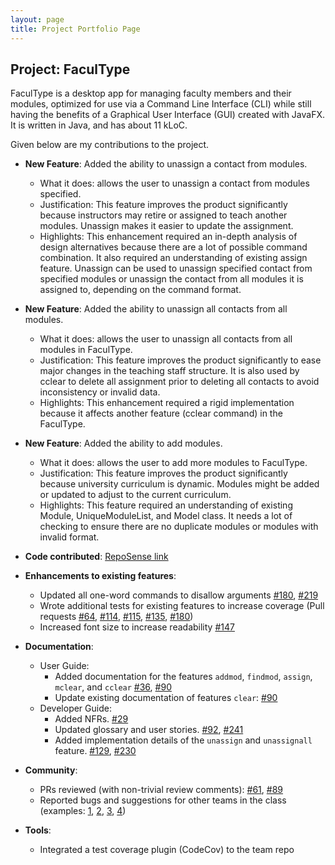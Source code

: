 ```yaml
---
layout: page
title: Project Portfolio Page
---
```


## Project: FaculType

FaculType is a desktop app for managing faculty members and their modules, optimized for use via a Command Line Interface (CLI) while still having the benefits of a
Graphical User Interface (GUI) created with JavaFX. It is written in Java, and has about 11 kLoC.

Given below are my contributions to the project.

* **New Feature**: Added the ability to unassign a contact from modules.
  * What it does: allows the user to unassign a contact from modules specified.
  * Justification: This feature improves the product significantly because instructors may retire or assigned to teach another modules. Unassign makes it easier to
  update the assignment.
  * Highlights: This enhancement required an in-depth analysis of design alternatives because there are a lot of possible command combination. It also required an
  understanding of existing assign feature. Unassign can be used to unassign specified contact from specified modules or unassign the contact from all modules it is
  assigned to, depending on the command format.
  
* **New Feature**: Added the ability to unassign all contacts from all modules.
  * What it does: allows the user to unassign all contacts from all modules in FaculType.
  * Justification: This feature improves the product significantly to ease major changes in the teaching staff structure. It is also used by cclear to delete all
  assignment prior to deleting all contacts to avoid inconsistency or invalid data.
  * Highlights: This enhancement required a rigid implementation because it affects another feature (cclear command) in the FaculType.
  
* **New Feature**: Added the ability to add modules.
  * What it does: allows the user to add more modules to FaculType.
  * Justification: This feature improves the product significantly because university curriculum is dynamic. Modules might be added or updated to adjust to the
  current curriculum. 
  * Highlights: This feature required an understanding of existing Module, UniqueModuleList, and Model class. It needs a lot of checking to ensure there are no
  duplicate modules or modules with invalid format.
  
* **Code contributed**: [RepoSense link](https://nus-cs2103-ay2021s1.github.io/tp-dashboard/#breakdown=true&search=florenciamartina&sort=groupTitle&sortWithin=title&since=2020-08-14&timeframe=commit&mergegroup=&groupSelect=groupByRepos&checkedFileTypes=docs~functional-code~test-code~other&tabOpen=true&tabType=authorship&tabAuthor=florenciamartina&tabRepo=AY2021S1-CS2103-T14-1%2Ftp%5Bmaster%5D&authorshipIsMergeGroup=false&authorshipFileTypes=docs~functional-code~test-code)

<div style="page-break-after: always;"></div>

* **Enhancements to existing features**:
  * Updated all one-word commands to disallow arguments [\#180](https://github.com/AY2021S1-CS2103-T14-1/tp/pull/180), [\#219](https://github.com/AY2021S1-CS2103-T14-1/tp/pull/219)
  * Wrote additional tests for existing features to increase coverage (Pull requests [\#64](https://github.com/AY2021S1-CS2103-T14-1/tp/pull/64), [\#114](https://github.com/AY2021S1-CS2103-T14-1/tp/pull/114), [\#115](https://github.com/AY2021S1-CS2103-T14-1/tp/pull/115), [\#135](https://github.com/AY2021S1-CS2103-T14-1/tp/pull/135), [\#180](https://github.com/AY2021S1-CS2103-T14-1/tp/pull/180))
  * Increased font size to increase readability [\#147](https://github.com/AY2021S1-CS2103-T14-1/tp/pull/147) 
  
* **Documentation**:
  * User Guide:
    * Added documentation for the features `addmod`, `findmod`, `assign`, `mclear`, and `cclear` [\#36](https://github.com/AY2021S1-CS2103-T14-1/tp/pull/36), [\#90](https://github.com/AY2021S1-CS2103-T14-1/tp/pull/90)
    * Update existing documentation of features `clear`: [\#90](https://github.com/AY2021S1-CS2103-T14-1/tp/pull/90)
  * Developer Guide:
    * Added NFRs. [\#29](https://github.com/AY2021S1-CS2103-T14-1/tp/pull/29)
    * Updated glossary and user stories. [\#92](https://github.com/AY2021S1-CS2103-T14-1/tp/pull/92), [\#241](https://github.com/AY2021S1-CS2103-T14-1/tp/pull/241)
    * Added implementation details of the `unassign` and `unassignall` feature. [\#129](https://github.com/AY2021S1-CS2103-T14-1/tp/pull/129), [\#230](https://github.com/AY2021S1-CS2103-T14-1/tp/pull/230)
    
* **Community**:
  * PRs reviewed (with non-trivial review comments): [\#61](https://github.com/AY2021S1-CS2103-T14-1/tp/pull/61), [\#89](https://github.com/AY2021S1-CS2103-T14-1/tp/pull/89)
  * Reported bugs and suggestions for other teams in the class (examples: [1](https://github.com/florenciamartina/ped/issues/2), [2](https://github.com/florenciamartina/ped/issues/7), [3](https://github.com/florenciamartina/ped/issues/8), [4](https://github.com/florenciamartina/ped/issues/10))
  
* **Tools**:
  * Integrated a test coverage plugin (CodeCov) to the team repo
  
